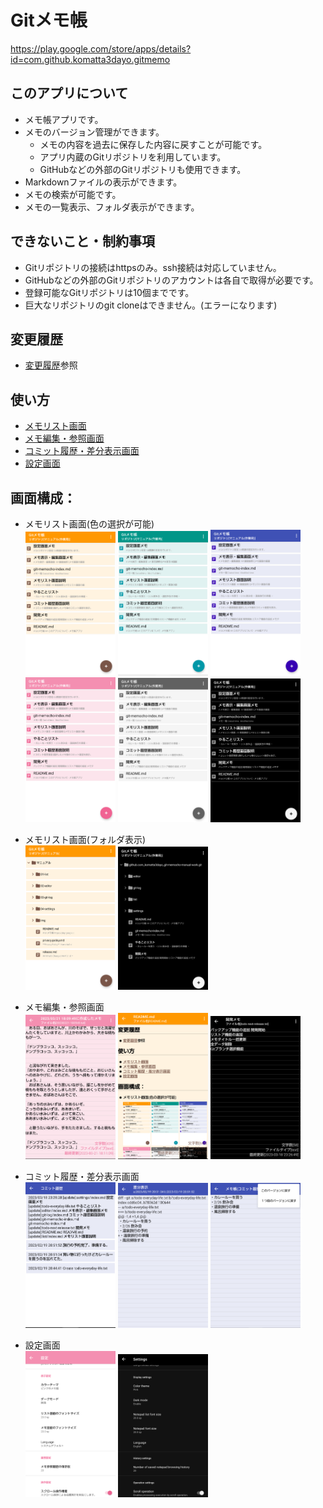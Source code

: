 # Gitメモ帳
https://play.google.com/store/apps/details?id=com.github.komatta3dayo.gitmemo

## このアプリについて
- メモ帳アプリです。
- メモのバージョン管理ができます。
  - メモの内容を過去に保存した内容に戻すことが可能です。
  - アプリ内蔵のGitリポジトリを利用しています。
  - GitHubなどの外部のGitリポジトリも使用できます。
- Markdownファイルの表示ができます。
- メモの検索が可能です。
- メモの一覧表示、フォルダ表示ができます。

## できないこと・制約事項
- Gitリポジトリの接続はhttpsのみ。ssh接続は対応していません。
- GitHubなどの外部のGitリポジトリのアカウントは各自で取得が必要です。
- 登録可能なGitリポジトリは10個までです。
- 巨大なリポジトリのgit cloneはできません。(エラーになります)

## 変更履歴
- [変更履歴](./release.md)参照

## 使い方
- [メモリスト画面](./01-list/index.md)
- [メモ編集・参照画面](./02-editor/index.md)
- [コミット履歴・差分表示画面](./03-git-log/index.md)
- [設定画面](./04-settings/index.md)

## 画面構成：
- メモリスト画面(色の選択が可能)  
<img src="./img/01-list-001.png" width="30%"> <img src="./img/01-list-002.png" width="30%"> <img src="./img/01-list-003.png" width="30%">
<img src="./img/01-list-004.png" width="30%"> <img src="./img/01-list-005.png" width="30%"> <img src="./img/01-list-006.png" width="30%">
- メモリスト画面(フォルダ表示)  
<img src="./img/01-list-folder-001.png" width="30%"> <img src="./img/01-list-folder-002.png" width="30%">

- メモ編集・参照画面  
<img src="./img/02-editor-001.png" width="30%"> <img src="./img/02-editor-002.png" width="30%"> <img src="./img/02-editor-003.png" width="30%"> 

- コミット履歴・差分表示画面  
<img src="./img/03-git-log-001.png" width="30%"> <img src="./img/03-git-log-002.png" width="30%"> <img src="./img/03-git-log-003.png" width="30%"> 

- 設定画面  
<img src="./img/04-settings-001.png" width="30%"> <img src="./img/04-settings-002.png" width="30%"> 


